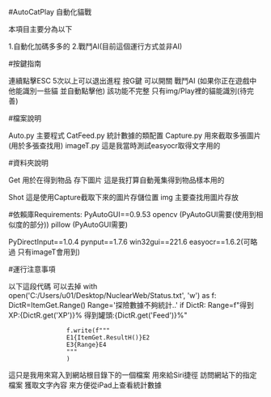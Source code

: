 #AutoCatPlay 自動化貓戰

本項目主要分為以下

1.自動化加碼多多的
2.戰鬥AI(目前這個運行方式並非AI)

#按鍵指南

連續點擊ESC 5次以上可以退出進程
按G鍵 可以開關 戰鬥AI
(如果你正在遊戲中 他能識別一些貓 並自動點擊他)
該功能不完整 只有img/Play裡的貓能識別(待完善)


#檔案說明

Auto.py 主要程式
CatFeed.py 統計數據的類配置
Capture.py 用來截取多張圖片(用於多張查找用)
imageT.py 這是我當時測試easyocr取得文字用的

#資料夾說明

Get 用於在得到物品 存下圖片
這是我打算自動蒐集得到物品樣本用的

Shot 這是使用Capture截取下來的圖片存儲位置
img 主要查找用圖片存放



#依賴庫Requirements:
PyAutoGUI==0.9.53
opencv (PyAutoGUI需要(使用到相似度的部分))
pillow (PyAutoGUI需要)

PyDirectInput==1.0.4
pynput==1.7.6
win32gui==221.6
easyocr==1.6.2(可略過 只有imageT會用到)



#運行注意事項

以下這段代碼 可以去掉
with open('C:/Users/u01/Desktop/NuclearWeb/Status.txt', 'w') as f:
                    DictR=ItemGet.Range()
                    Range='探險數據不夠統計..'
                    if DictR:
                        Range=f"得到XP:{DictR.get('XP')}% 得到罐頭:{DictR.get('Feed')}%"

                    f.write(f"""
                    E1{ItemGet.ResultH()}E2
                    E3{Range}E4
                    """
                    )


這只是我用來寫入到網站根目錄下的一個檔案
用來給Siri捷徑 訪問網站下的指定檔案 獲取文字內容
來方便從iPad上查看統計數據

